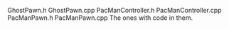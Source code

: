 GhostPawn.h
GhostPawn.cpp
PacManController.h
PacManController.cpp
PacManPawn.h
PacManPawn.cpp
The ones with code in them.
